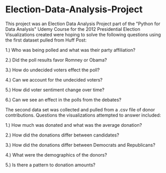 # Election-Data-Analysis-Project
This project was an Election Data Analysis Project part of the "Python for Data Analysis" Udemy Course for the 2012 Presidential Election
Visualizations created were hoping to solve the following questions using the first dataset pulled from Huff Post:

1.) Who was being polled and what was their party affiliation?

2.) Did the poll results favor Romney or Obama?

3.) How do undecided voters effect the poll?

4.) Can we account for the undecided voters?

5.) How did voter sentiment change over time?

6.) Can we see an effect in the polls from the debates?

The second data set was collected and pulled from a .csv file of donor contributions. Questions the visualizations attempted to answer included:

1.) How much was donated and what was the average donation?

2.) How did the donations differ between candidates?

3.) How did the donations differ between Democrats and Republicans?

4.) What were the demographics of the donors?

5.) Is there a pattern to donation amounts?
